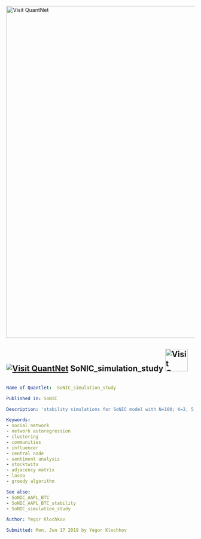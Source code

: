[<img src="https://github.com/QuantLet/Styleguide-and-FAQ/blob/master/pictures/banner.png" width="888" alt="Visit QuantNet">](http://quantlet.de/)

## [<img src="https://github.com/QuantLet/Styleguide-and-FAQ/blob/master/pictures/qloqo.png" alt="Visit QuantNet">](http://quantlet.de/) **SoNIC_simulation_study** [<img src="https://github.com/QuantLet/Styleguide-and-FAQ/blob/master/pictures/QN2.png" width="60" alt="Visit QuantNet 2.0">](http://quantlet.de/)

```yaml

Name of Quantlet:  SoNIC_simulation_study   

Published in: SoNIC

Description: 'stability simulations for SoNIC model with N=100; K=2, 5; T=100,200,500,1000,2000'

Keywords:
- social network
- network autoregression
- clustering
- communities
- influencer
- central node
- sentiment analysis
- stocktwits
- adjacency matrix
- lasso
- greedy algorithm

See also: 
- SoNIC_AAPL_BTC
- SoNIC_AAPL_BTC_stability
- SoNIC_simulation_study

Author: Yegor Klochkov

Submitted: Mon, Jun 17 2019 by Yegor Klochkov
```